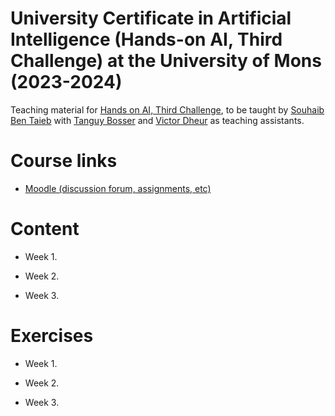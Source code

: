 # University Certificate in Artificial Intelligence (Hands-on AI, Third Challenge) at the University of Mons (2023-2024)

Teaching material for [Hands on AI, Third Challenge](https://web.umons.ac.be/fpms/fr/formations/intelligence-artificielle-hands-on-ai/), to be taught by [Souhaib Ben Taieb](http://www.souhaib-bentaieb.com) with [Tanguy Bosser](https://staff.umons.ac.be/Tanguy.BOSSER/) and [Victor Dheur](https://staff.umons.ac.be/Victor.DHEUR/) as teaching assistants.

# Course links

- [Moodle (discussion forum, assignments, etc)](https://moodle.umons.ac.be/course/view.php?id=2666#section-4)

# Content

- Week 1.

- Week 2. 

- Week 3.

# Exercises

- Week 1. 

- Week 2. 
 
- Week 3. 

